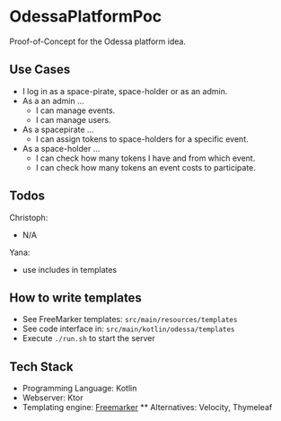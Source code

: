 # OdessaPlatformPoc

Proof-of-Concept for the Odessa platform idea.

## Use Cases

* I log in as a space-pirate, space-holder or as an admin.
* As a an admin ...
  * I can manage events.
  * I can manage users.
* As a spacepirate ...
  * I can assign tokens to space-holders for a specific event.
* As a space-holder ...
  * I can check how many tokens I have and from which event.
  * I can check how many tokens an event costs to participate.

## Todos

Christoph:
* N/A

Yana:
* use includes in templates

## How to write templates

* See FreeMarker templates: `src/main/resources/templates`
* See code interface in: `src/main/kotlin/odessa/templates`
* Execute `./run.sh` to start the server

## Tech Stack

* Programming Language: Kotlin
* Webserver: Ktor
* Templating engine: [Freemarker](https://freemarker.apache.org/)
** Alternatives: Velocity, Thymeleaf
